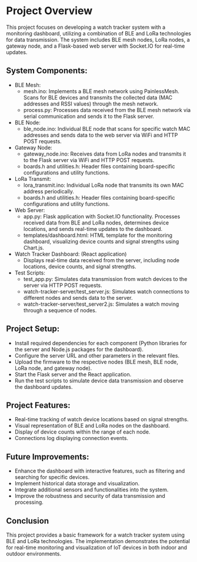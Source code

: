# Project Overview
This project focuses on developing a watch tracker system with a monitoring dashboard, utilizing a combination of BLE and LoRa technologies for data transmission. The system includes BLE mesh nodes, LoRa nodes, a gateway node, and a Flask-based web server with Socket.IO for real-time updates.

## System Components:
- BLE Mesh:
   - mesh.ino: Implements a BLE mesh network using PainlessMesh. Scans for BLE devices and transmits the collected data (MAC addresses and RSSI values) through the mesh network.
   - process.py: Processes data received from the BLE mesh network via serial communication and sends it to the Flask server.
- BLE Node:
   - ble_node.ino: Individual BLE node that scans for specific watch MAC addresses and sends data to the web server via WiFi and HTTP POST requests.
- Gateway Node:
   - gateway_node.ino: Receives data from LoRa nodes and transmits it to the Flask server via WiFi and HTTP POST requests.
   - boards.h and utilities.h: Header files containing board-specific configurations and utility functions.
- LoRa Transmit:
   - lora_transmit.ino: Individual LoRa node that transmits its own MAC address periodically.
   - boards.h and utilities.h: Header files containing board-specific configurations and utility functions.
- Web Server:
   - app.py: Flask application with Socket.IO functionality. Processes received data from BLE and LoRa nodes, determines device locations, and sends real-time updates to the dashboard.
   - templates/dashboard.html: HTML template for the monitoring dashboard, visualizing device counts and signal strengths using Chart.js.
- Watch Tracker Dashboard: (React application)
   - Displays real-time data received from the server, including node locations, device counts, and signal strengths.
- Test Scripts:
   - test_app.py: Simulates data transmission from watch devices to the server via HTTP POST requests.
   - watch-tracker-server/test_server.js: Simulates watch connections to different nodes and sends data to the server.
   - watch-tracker-server/test_server2.js: Simulates a watch moving through a sequence of nodes.

## Project Setup:
- Install required dependencies for each component (Python libraries for the server and Node.js packages for the dashboard).
- Configure the server URL and other parameters in the relevant files.
- Upload the firmware to the respective nodes (BLE mesh, BLE node, LoRa node, and gateway node).
- Start the Flask server and the React application.
- Run the test scripts to simulate device data transmission and observe the dashboard updates.

## Project Features:
- Real-time tracking of watch device locations based on signal strengths.
- Visual representation of BLE and LoRa nodes on the dashboard.
- Display of device counts within the range of each node.
- Connections log displaying connection events.

## Future Improvements:
- Enhance the dashboard with interactive features, such as filtering and searching for specific devices.
- Implement historical data storage and visualization.
- Integrate additional sensors and functionalities into the system.
- Improve the robustness and security of data transmission and processing.

## Conclusion
This project provides a basic framework for a watch tracker system using BLE and LoRa technologies. The implementation demonstrates the potential for real-time monitoring and visualization of IoT devices in both indoor and outdoor environments.
